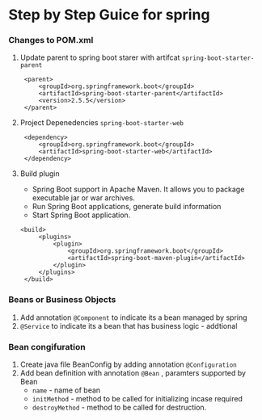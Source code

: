 # Step by Step Guice for spring

### Changes to POM.xml
1. Update parent to spring boot starer with artifcat `spring-boot-starter-parent`
   ```
    <parent>
        <groupId>org.springframework.boot</groupId>
        <artifactId>spring-boot-starter-parent</artifactId>
        <version>2.5.5</version>
    </parent>
   ```

2. Project Depenedencies `spring-boot-starter-web`
   
   ```
    <dependency>
        <groupId>org.springframework.boot</groupId>
        <artifactId>spring-boot-starter-web</artifactId>
    </dependency>
   ```
3. Build plugin
   * Spring Boot support in Apache Maven. It allows you to package executable jar or war archives.
   * Run Spring Boot applications, generate build information 
   * Start Spring Boot application.
   
   ```
   <build>
        <plugins>
            <plugin>
                <groupId>org.springframework.boot</groupId>
                <artifactId>spring-boot-maven-plugin</artifactId>
            </plugin>
        </plugins>
    </build>
   ```
### Beans or Business Objects
1. Add annotation `@Component` to indicate its a bean managed by spring 
2. `@Service` to indicate its a bean that has business logic - addtional 
   
### Bean congifuration
1. Create java file BeanConfig by adding annotation `@Configuration`
2. Add bean definition with annotation `@Bean` , paramters supported by Bean 
   * `name`  - name of bean
   * `initMethod` - method to be called for initializing incase required
   * `destroyMethod` - method to be called for destruction.

##
